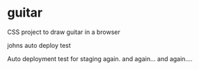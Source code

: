 # guitar
CSS project to draw guitar in a browser

johns auto deploy test

Auto deployment test for staging again. and again... and again....

